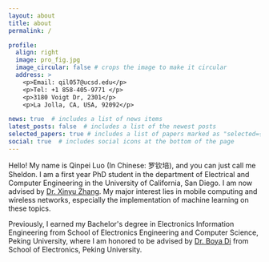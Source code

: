 ```yaml
---
layout: about
title: about
permalink: /

profile:
  align: right
  image: pro_fig.jpg
  image_circular: false # crops the image to make it circular
  address: >
    <p>Email: qil057@ucsd.edu</p>
    <p>Tel: +1 858-405-9771 </p>
    <p>3180 Voigt Dr, 2301</p>
    <p>La Jolla, CA, USA, 92092</p>

news: true  # includes a list of news items
latest_posts: false  # includes a list of the newest posts
selected_papers: true # includes a list of papers marked as "selected={true}"
social: true  # includes social icons at the bottom of the page
---
```


Hello! My name is Qinpei Luo (In Chinese: 罗钦培), and you can just call me Sheldon. I am a first year PhD student in the department of Electrical and Computer Engineering in the University of California, San Diego. I am now advised by [Dr. Xinyu Zhang](http://xyzhang.ucsd.edu). My major interest lies in mobile computing and wireless networks, especially the implementation of machine learning on these topics.

Previously, I earned my Bachelor's degree in Electronics Information Engineering from School of Electronics Engineering and Computer Science, Peking University, where I am honored to be advised by [Dr. Boya Di](https://sites.google.com/view/boya-di/homepage) from School of Electronics, Peking University.


<!-- Put your address / P.O. box / other info right below your picture. You can also disable any of these elements by editing `profile` property of the YAML header of your `_pages/about.md`. Edit `_bibliography/papers.bib` and Jekyll will render your [publications page](/al-folio/publications/) automatically.

Link to your social media connections, too. This theme is set up to use [Font Awesome icons](http://fortawesome.github.io/Font-Awesome/) and [Academicons](https://jpswalsh.github.io/academicons/), like the ones below. Add your Facebook, Twitter, LinkedIn, Google Scholar, or just disable all of them. -->
